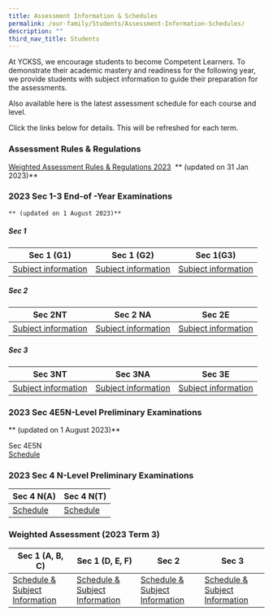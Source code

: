 ```yaml
---
title: Assessment Information & Schedules
permalink: /our-family/Students/Assessment-Information-Schedules/
description: ""
third_nav_title: Students
---
```

At YCKSS, we encourage students to become Competent Learners. To demonstrate their academic mastery and readiness for the following year, we provide students with subject information to guide their preparation for the assessments.

Also available here is the latest assessment schedule for each course and level.

Click the links below for details. This will be refreshed for each term.

  
### **Assessment Rules &amp; Regulations**

[Weighted Assessment Rules &amp; Regulations 2023](/files/Students/Assessment%20Information%20Sche/NEW/YCKSS%20Weighted%20Assessment%20Rules%20and%20Regulations.pdf)&nbsp; **   (updated on 31 Jan 2023)**
### **2023 Sec 1-3 End-of -Year Examinations**
    ** (updated on 1 August 2023)**
		
##### Sec 1
| Sec 1 (G1)  | Sec 1 (G2) | Sec 1(G3) |
 | -------- | -------- | -------- |
|[Subject information](/files/Students/Assessment%20Information%20Sche/2023/2023%20eoy%20%20subject%20information(sec%201%20g1).pdf) |[Subject information](/files/Students/Assessment%20Information%20Sche/2023/2023%20eoy%20%20subject%20information(sec%201%20g2).pdf)|[Subject information](/files/Students/Assessment%20Information%20Sche/2023/2023%20eoy%20%20subject%20information(sec%201%20g3).pdf)|

##### Sec 2
| Sec 2NT  | Sec 2 NA | Sec 2E |
| -------- | -------- | -------- |
|[ Subject information](/files/Students/Assessment%20Information%20Sche/2023/2023%20eoy%20%20subject%20information(2nt).pdf)|[Subject information](/files/Students/Assessment%20Information%20Sche/2023/2023%20eoy%20%20subject%20information(2na).pdf)|[Subject information](/files/Students/Assessment%20Information%20Sche/2023/2023%20eoy%20%20subject%20information(2e).pdf)|
##### Sec 3
 | Sec 3NT  | Sec 3NA | Sec 3E | 
| ---------- | ---------- | -------- |
|[Subject information](/files/Students/Assessment%20Information%20Sche/2023/2023%20eoy%20%20subject%20information(3nt).pdf)|[Subject information](/files/Students/Assessment%20Information%20Sche/2023/2023%20eoy%20%20subject%20information(3na).pdf)|[Subject information](/files/Students/Assessment%20Information%20Sche/2023/2023%20eoy%20%20subject%20information%20(3e).pdf)|

### **2023 Sec 4E5N-Level Preliminary Examinations**
 ** (updated on 1 August 2023)**
	
 Sec 4E5N  
[Schedule](/files/Students/Assessment%20Information%20Sche/2023/sec%204e5n%20%20prelim%20schedule%202023.pdf) 
 
### **2023 Sec 4 N-Level Preliminary Examinations**

| Sec 4 N(A) |  Sec 4 N(T) |
| -------- | -------- | 
|[Schedule](/files/Students/Assessment%20Information%20Sche/2023/sec%204na%20prelim%20schedule.pdf) | [Schedule](/files/Students/Assessment%20Information%20Sche/2023/sec%204nt%20prelim%20scheduleupdated.pdf)| 
 
### **Weighted Assessment (2023 Term 3)**

| Sec 1 (A, B, C)  | Sec 1 (D, E, F) | Sec 2 | Sec 3 |
 -------- | -------- | -------- | -------- | 
| [Schedule & Subject Information](/files/Students/Assessment%20Information%20Sche/2023/secondary%201a_b_c%20weighted%20assessment(term%203)%20schedule%202023.pdf) | [Schedule & Subject Information](/files/Students/Assessment%20Information%20Sche/2023/secondary%201d_e_f%20weighted%20assessment(term%203)%20schedule%202023.pdf)  | [Schedule & Subject Information](/files/Students/Assessment%20Information%20Sche/2023/secondary%202%20weighted%20assessment(term3)%20schedule%202023.pdf) |[Schedule & Subject Information](/files/Students/Assessment%20Information%20Sche/2023/secondary%203%20weighted%20assessment%20schedule%20(term%203)%202023.pdf)|